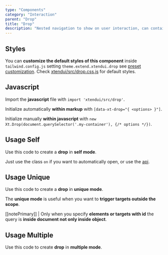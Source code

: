 ```yaml
---
type: "Components"
category: "Interaction"
parent: "Drop"
title: "Drop"
description: "Nested navigation to show on user interaction, can contain lists and more complex graphics."
---
```


## Styles

You can **customize the default styles of this component** inside `tailwind.config.js` setting `theme.extend.xtendui.drop` see [preset customization](/components/preset#customization). Check [xtendui/src/drop.css.js](https://github.com/minimit/xtendui/blob/beta/src/drop.css.js) for default styles.

## Javascript

Import the **javascript** file with `import 'xtendui/src/drop'`.

Initialize automatically **within markup** with `[data-xt-drop="{ <options> }"]`.

Initialize manually **within javascript** with `new Xt.Drop(document.querySelector('.my-container'), {/* options */})`.

## Usage Self

Use this code to create a **drop** in **self mode**.

Just use the class `on` if you want to automatically open, or use the [api](/components/drop/api).

<demo>
  <demoinline src="demos/components/drop/usage-self">
  </demoinline>
</demo>

## Usage Unique

Use this code to create a **drop** in **unique mode**.

The **unique mode** is useful when you want to **trigger targets outside the scope**.

[[notePrimary]]
| Only when you specify **elements or targets with id** the query is **inside document not only inside object**.

<demo>
  <demoinline src="demos/components/drop/usage-unique">
  </demoinline>
</demo>

## Usage Multiple

Use this code to create **drop** in **multiple mode**.

<demo>
  <demoinline src="demos/components/drop/usage-multiple">
  </demoinline>
</demo>
